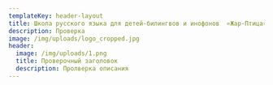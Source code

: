 ```yaml
---
templateKey: header-layout
title: Школа русского языка для детей-билингвов и инофонов  «Жар-Птица»
description: Проверка
image: /img/uploads/logo_cropped.jpg
header:
  image: /img/uploads/1.png
  title: Проверочный заголовок
  description: Пролверка описания
---
```

